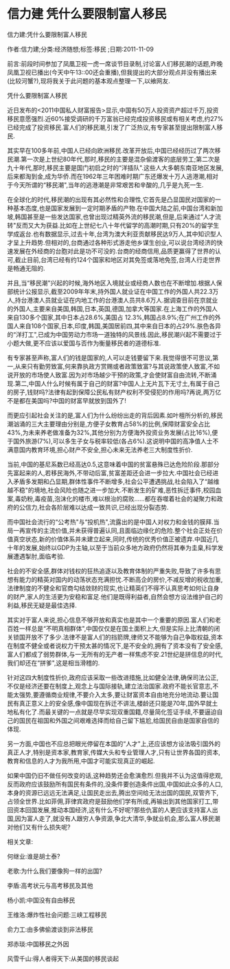 # 信力建  凭什么要限制富人移民    
    
信力建:凭什么要限制富人移民    
作者:信力建;分类:经济随想;标签:移民 ;日期:2011-11-09    
前言:前段时间参加了凤凰卫视一虎一席谈节目录制,讨论富人们移民潮的话题,昨晚凤凰卫视已播出(今天中午13::00还会重播),但我提出的大部分观点并没有播出来(比较河蟹?),现将我关于此问题的基本观点整理一下,以飨网友.    
凭什么要限制富人移民    
近日发布的<2011中国私人财富报告>显示,中国有50万人投资资产超过千万,投资移民意愿强烈.近60%接受调研的千万富翁已经完成投资移民或有相关考虑,约27%已经完成了投资移民.富人们的移民潮,引发了广泛热议,有专家甚至提出限制富人移民.    
其实早在100多年前,中国人已经向欧洲移民.改革开放后,中国已经经历过了两次移民潮.第一次是上世纪80年代,那时,移民的主要是混杂偷渡客的底层劳工;第二次是九十年代,那时,移民主要是国门初启之时的“洋插队".这些人大多朝东南亚地区发展,后来都淘到金,成为华侨.而在1962年三年困难时期广东还爆发十万人逃港潮,相对于今天所谓的“移民潮",当年的逃港潮是非常艰苦和辛酸的,几乎是九死一生.    
在全球化的时代,移民潮的出现有其必然性和合理性,它首先是凸显国民对国家的一种基本态度,也是国家发展到一定时期矛盾的产物.在中国大陆之前,中国台湾和新加坡,韩国甚至是一些发达国家,也曾出现过精英外流的移民潮,但是,后来通过“人才流转"反而又大为获益.比如在上世纪七八十年代留学的高潮时期,只有20%的留学生学成返台.也有数据显示,过去十年,台湾为澳大利亚贡献移民达9万人,其中知识型人才呈上升趋势.但相对的,台商通过各种形式游走他乡谋生创业,可以说台湾经济的快速发展在外经商的台胞对此是功不可没的.台商的经商信用,品质更赢得了世界的认可,截止目前,台湾已经有约124个国家和地区对其免签或落地免签,台湾人行走世界是畅通无阻的.    
并且,当“移民潮"兴起的时候,海外地区入境就业或经商人数也在不断增加.根据人保部统计公报显示,截至2009年年末,持外国人就业证在中国工作的外国人共22.3万人,持台港澳人员就业证在内地工作的台港澳人员共8.6万人.据调查目前在京就业的外国人,主要来自美国,韩国,日本,英国,德国,加拿大等国家.在上海工作的外国人来自130多个国家,其中日本占28.6%,美国占 12.3%,韩国占8.9%;在广州工作的外国人来自108个国家,日本,印度,韩国,美国居前四,其中来自日本的占29%.肤色各异的“洋打工",已成为中国劳动力市场一道独特的风景线.因此,移民潮兴起不需要过于小题大做,更不应该以爱国与否作为衡量移民者的道德标准.    
有专家甚至声称,富人们的钱是国家的,人可以走钱要留下来.我觉得很不可思议,第一,从来只有勤劳致富,何来靠执政方赏赐或者政策致富?与其说政策使人致富,不如说开放的市场使人致富.因为对市场越少干预的政策,才会使财富自由流转,不断涌现.第二,中国人什么时候有属于自己的财富?中国人上无片瓦下无寸土,有属于自己的房子,钱财吗?法律有起到保障公民私有财产权利不受侵犯的作用吗?再说,两万亿不是都在美国吗?中国的财富早就放到国外了!    
而更应引起社会关注的是,富人们为什么纷纷出走的背后因素.如叶檀所分析的,移民潮汹涌的三大主要理由分别是,方便子女教育占58%的比例,保障财富安全占比43%,为未来养老做准备为32%,其他分别为方便海外投资业务发展(占比16%),便于国外旅游(7%),可以多生子女与税率较低(各占6%).这说明中国的高净值人士不满意国内教育环境,担心财产不安全,担心未来无法养老三大制度性折价.    
当前,中国的基尼系数已经高达0.5,这意味着中国的贫富悬殊已达危险阶段.那部分先富起来的人,若移民海外,不带动后富,贫富差距还会进一步拉大.中国社会已经进入矛盾多发期和凸显期,群体性事件不断增多,社会公平遭遇挑战,社会陷入了“越维越不稳"的境地,社会风险也随之进一步加大.不断发生的矿难,恶性拆迁事件,校园血案,毒奶粉,毒疫苗,泡沫化的楼市,难以根治的腐败......都在吞噬着社会的凝聚力和政府的公信力,社会各阶层难以达成一致共识,已经出现分裂态势.    
而中国社会流行的“公考热"与“投机热",流露出的是中国人对权力和金钱的膜拜.当局一再宣传的主流价值,并未获得普遍认同,且面临边缘化的危险.整个社会正处在价值真空状态,新的价值体系并未建立起来,同时,传统的优秀价值正被遗弃.中国近几十年的发展,始终以GDP为主轴,以至于当前众多地方政府仍然将其奉为圭臬,科学发展遭遇掣肘,面临考验.    
社会的不安全感,群体对钱权的狂热追逐以及教育体制的严重失败,导致了许多有思想有能力的精英对国内的动荡状态充满担忧.不断高企的房价,不减反增的税收加重,法律制度的不健全和官商勾结敛财的现实,也让精英们不得不认真思考如何让自身的财产,家人的生活更为安稳和富足.他们是既得利益者,自然会想方设法维护自己的利益,移民无疑是最佳选择.    
其实对于富人来说,担心信息不够开放和真实也是其中一个重要的原因.富人们和老百姓一样总是“不明真相群体",中国仅仅是在国土面积上大,但是实际上比清朝的闭关锁国开放不了多少.法律不是富人们的挡箭牌,律师又不能够为自己争取权益,资本在制度不健全或者说权力干预太甚的情况下,是不安全的,拥有了资本没有了安全感,富人们都成了弱势群体,与一无所有的无产者一样焦虑不安.21世纪是拼信息的时代,我们却还在“拼爹",这是相当滑稽的.    
针对这四大制度性折价,政府应该采取一些改进措施,比如健全法律,确保司法公正,不仅是经济还要在制度上,观念上与国际接轨,建立法治国家.政府不能长官意志,不能太强势,要遵循商业规律,不要介入太多,要让财富资本自由地充分地流动.要让国民有真正意义上的安全感,像中国现在拆迁不讲法,楼龄还只能是70年,国外早就土地私有化了.而最关键的一点就是尽早实现双重国籍,尽量简化签证手续,不要逼迫自己的国民在祖国和外国之间艰难选择而给自己留下尴尬,给国民自由是国家自信的体现.    
另一方面,中国也不应总把眼光停留在本国的“人才"上,还应该想方设法吸引国外的真正人才,特别是资本家,教育家,传媒大头和专业管理人才,只有让世界各国的资本,教育和信息的人才为我所用,中国才可能实现真正的崛起.    
如果中国仍旧不做任何改变的话,这种趋势还会愈演愈烈.但我并不认为这值得悲观,反而政府应该鼓励所有国民有条件的,没条件要创造条件出国,中国如此众多的人口,本身的资源已远远无法满足,让国民走出去,腾出空间给无法出国的国民,双管齐下,占领全世界.比如菲佣,菲律宾政府是鼓励他们学有所成,再输出到其他国家打工,带回资本回国发展,推动本国经济,这有什么不好呢?那些仇富的人更应该支持富人出国,因为富人走了,就没有人跟穷人争资源,争北大清华,争就业机会,那么富人移民潮对他们又有什么损失呢?    
    
相关文章:    
何继业:谁是胡士泰?    
老歌:为什么我们要像狗一样的出国?    
李盾:高考状元与高考移民及其他    
杨小凯:中国没有自由移民    
王维洛:爆炸性社会问题:三峡工程移民    
俞力工:由多佛偷渡谈到非法移民    
郑赤琰:中国移民之外因    
风雪千山:得人者得天下:从美国的移民谈起